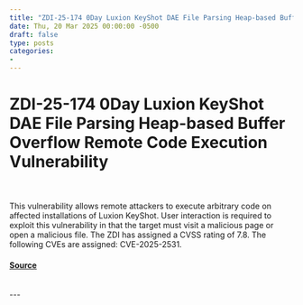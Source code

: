 ```yaml
---
title: "ZDI-25-174 0Day Luxion KeyShot DAE File Parsing Heap-based Buffer Overflow Remote Code Execution Vulnerability"
date: Thu, 20 Mar 2025 00:00:00 -0500
draft: false
type: posts
categories: 
- 
---
```

# ZDI-25-174 0Day Luxion KeyShot DAE File Parsing Heap-based Buffer Overflow Remote Code Execution Vulnerability

<br/>

<br/>
This vulnerability allows remote attackers to execute arbitrary code on affected installations of Luxion KeyShot. User interaction is required to exploit this vulnerability in that the target must visit a malicious page or open a malicious file. The ZDI has assigned a CVSS rating of 7.8. The following CVEs are assigned: CVE-2025-2531.

#### [Source](http://www.zerodayinitiative.com/advisories/ZDI-25-174/)

<br/>
---
